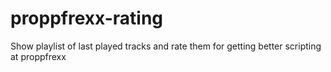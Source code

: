 # proppfrexx-rating
Show playlist of last played tracks and rate them for getting better scripting at proppfrexx
